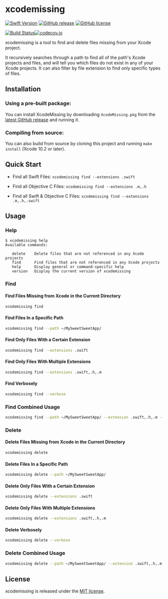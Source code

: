 # xcodemissing

[![Swift Version](https://img.shields.io/badge/Swift-5.0-orange.svg?style=for-the-badge)](https://swift.org)
[![GitHub release](https://img.shields.io/github/release/jeffctown/xcodemissing.svg?style=for-the-badge)](https://github.com/jeffctown/xcodemissing/releases)
[![GitHub license](https://img.shields.io/badge/license-MIT-lightgrey.svg?style=for-the-badge)](https://raw.githubusercontent.com/Carthage/Carthage/master/LICENSE.md) 

[![Build Status](https://travis-ci.org/jeffctown/xcodemissing.svg?&branch=master)](https://travis-ci.org/jeffctown/xcodemissing)[![codecov.io](https://codecov.io/github/jeffctown/xcodemissing/coverage.svg?branch=master)](https://codecov.io/github/jeffctown/xcodemissing?branch=master)


xcodemissing is a tool to find and delete files missing from your Xcode project.  

It recursively searches through a path to find all of the path's Xcode projects and files, and will tell you which files do not exist in any of your Xcode projects.  It can also filter by file extension to find only specific types of files.

## Installation

### Using a pre-built package:

You can install XcodeMissing by downloading `XcodeMissing.pkg` from the
[latest GitHub release](https://github.com/jeffctown/xcodemissing/releases/latest) and
running it.

### Compiling from source:

You can also build from source by cloning this project and running
`make install` (Xcode 10.2 or later).

## Quick Start

* Find all Swift Files:
```xcodemissing find --extensions .swift```

* Find all Objective C Files:
```xcodemissing find --extensions .m,.h```

* Find all Swift & Objective C Files:
```xcodemissing find --extensions .m,.h,.swift```

## Usage


### Help

```
$ xcodemissing help
Available commands:

   delete    Delete files that are not referenced in any Xcode projects
   find      Find files that are not referenced in any Xcode projects
   help      Display general or command-specific help
   version   Display the current version of xcodemissing
```

### Find


#### Find Files Missing from Xcode in the Current Directory

```bash
xcodemissing find
```

#### Find Files In a Specific Path

```bash
xcodemissing find --path ~/MySweetSweetApp/
```

#### Find Only Files With a Certain Extension

```bash
xcodemissing find --extensions .swift
```

#### Find Only Files With Multiple Extensions

```bash
xcodemissing find --extensions .swift,.h,.m
```

#### Find Verbosely

```bash
xcodemissing find --verbose
```

### Find Combined Usage

```bash
xcodemissing find --path ~/MySweetSweetApp/ --extension .swift,.h,.m --verbose
```

### Delete

#### Delete Files Missing from Xcode in the Current Directory

```bash
xcodemissing delete
```

#### Delete Files In a Specific Path

```bash
xcodemissing delete --path ~/MySweetSweetApp/
```

#### Delete Only Files With a Certain Extension

```bash
xcodemissing delete --extensions .swift
```

#### Delete Only Files With Multiple Extensions

```bash
xcodemissing delete --extensions .swift,.h,.m
```

#### Delete Verbosely

```bash
xcodemissing delete --verbose
```

### Delete Combined Usage

```bash
xcodemissing delete --path ~/MySweetSweetApp/ --extension .swift,.h,.m --verbose
```

## License

xcodemissing is released under the [MIT license](LICENSE.md).